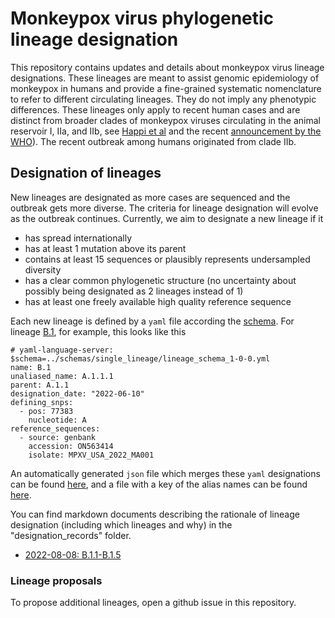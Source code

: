 # Monkeypox virus phylogenetic lineage designation

This repository contains updates and details about monkeypox virus lineage designations.
These lineages are meant to assist genomic epidemiology of monkeypox in humans and provide a fine-grained systematic nomenclature to refer to different circulating lineages.
They do not imply any phenotypic differences.
These lineages only apply to recent human cases and are distinct from broader clades of monkeypox viruses circulating in the animal reservoir I, IIa, and IIb, see [Happi et al](https://virological.org/t/urgent-need-for-a-non-discriminatory-and-non-stigmatizing-nomenclature-for-monkeypox-virus/853) and the recent [announcement by the WHO](https://worldhealthorganization.cmail20.com/t/ViewEmail/d/422BD62D623B6A3D2540EF23F30FEDED/F75AF81C90108C72B4B1B1F623478121?alternativeLink=False)).
The recent outbreak among humans originated from clade IIb.

## Designation of lineages
New lineages are designated as more cases are sequenced and the outbreak gets more diverse.
The criteria for lineage designation will evolve as the outbreak continues.
Currently, we aim to designate a new lineage if it

 - has spread internationally
 - has at least 1 mutation above its parent
 - contains at least 15 sequences or plausibly represents undersampled diversity
 - has a clear common phylogenetic structure (no uncertainty about possibly being designated as 2 lineages instead of 1)
 - has at least one freely available high quality reference sequence

Each new lineage is defined by a `yaml` file according the [schema](schemas/single_lineage/lineage_schema_1-0-0.yml).
For lineage [B.1](lineages/B.1.yml), for example, this looks like this
```
# yaml-language-server: $schema=../schemas/single_lineage/lineage_schema_1-0-0.yml
name: B.1
unaliased_name: A.1.1.1
parent: A.1.1
designation_date: "2022-06-10"
defining_snps:
  - pos: 77383
    nucleotide: A
reference_sequences:
  - source: genbank
    accession: ON563414
    isolate: MPXV_USA_2022_MA001
```

An automatically generated `json` file which merges these `yaml` designations can be found [here](auto-generated/lineages.json), and a file with a key of the alias names can be found [here](auto-generated/alias_key.json). 

You can find markdown documents describing the rationale of lineage designation (including which lineages and why) in the "designation_records" folder.

 - [2022-08-08: B.1.1-B.1.5](designation_records/B.1.1-B.1.5_2022-08-08.md)

### Lineage proposals
To propose additional lineages, open a github issue in this repository.


